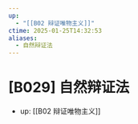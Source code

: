 ```yaml
---
up:
  - "[[B02 辩证唯物主义]]"
ctime: 2025-01-25T14:32:53
aliases:
  - 自然辩证法
---
```


# [B029] 自然辩证法

- up: [[B02 辩证唯物主义]]
